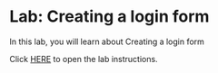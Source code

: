 # Lab: Creating a login form
In this lab, you will learn about Creating a login form

Click [HERE](https://cf-courses-data.static.labs.skills.network/1znmb5XrxrS1tVADeDK5MQ/Creating%20a%20login%20form-v1.md.html) to open the lab instructions.